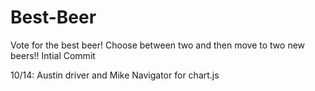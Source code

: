 # Best-Beer
Vote for the best beer!  Choose between two and then move to two new beers!!
Intial Commit

10/14: Austin driver and Mike Navigator for chart.js
